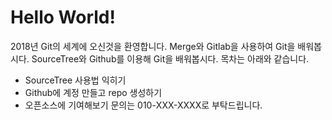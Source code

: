 ﻿# Hello World!
2018년 Git의 세계에 오신것을 환영합니다.
	Merge와 Gitlab을 사용하여 Git을 배워봅시다. 
SourceTree와 Github를 이용해 Git을 배워봅시다.
목차는 아래와 같습니다.
- SourceTree 사용법 익히기
- Github에 계정 만들고 repo 생성하기
- 오픈소스에 기여해보기 
문의는 010-XXX-XXXX로 부탁드립니다.